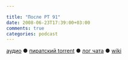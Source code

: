 ```yaml
---

title: "После РТ 91"
date: 2008-06-23T17:39:00+03:00
comments: true
categories: podcast
---
```

[аудио](http://cdn.radio-t.com/rt91post.mp3) ● [пиратский torrent](http://pirates.radio-t.com/torrents/rt91post.mp3.torrent) ● [лог чата](http://chat.radio-t.com/logs/radio-t-91.html) ● [wiki](http://wiki.radio-t.com/%D0%9F%D0%BE%D1%81%D0%BB%D0%B5_%D0%A0%D0%A2_91)<audio src="http://cdn.radio-t.com/rt91post.mp3" preload="none">
